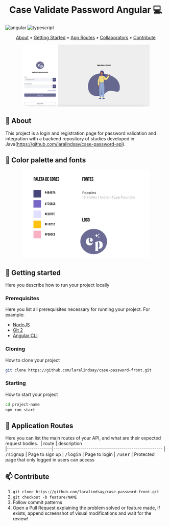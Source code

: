 [TYPESCRIPT__BADGE]: https://img.shields.io/badge/typescript-D4FAFF?style=for-the-badge&logo=typescript
[ANGULAR__BADGE]: https://img.shields.io/badge/Angular-red?style=for-the-badge&logo=angular

<h1 align="center" style="font-weight: bold;">Case Validate Password Angular 💻</h1>

![angular][ANGULAR__BADGE]
![typescript][TYPESCRIPT__BADGE]

<p align="center">
 <a href="#about">About</a> • 
 <a href="#started">Getting Started</a> • 
  <a href="#started">App Routes</a> • 
  <a href="#colab">Collaborators</a> •
 <a href="#contribute">Contribute</a>
</p>

<p align="center">
    <img src="./src/assets/img/home.png" alt="Image Example" width="400px">
</p>

<h2 id="started">📌 About</h2>

This project is a login and registration page for password validation and integration with a backend repository of studies developed in Java(https://github.com/laralindsay/case-password-api).

<h2 id="started">📌 Color palette and fonts  </h2>

<p align="center">
    <img src="./src/assets/img/colors-palettes.png" alt="Image Example" width="400px">
</p>

<h2 id="started">🚀 Getting started</h2>

Here you describe how to run your project locally

<h3>Prerequisites</h3>

Here you list all prerequisites necessary for running your project. For example:

- [NodeJS](https://github.com/)
- [Git 2](https://github.com)
- [Angular CLI](https://angular.io/cli)

<h3>Cloning</h3>

How to clone your project

```bash
git clone https://github.com/laralindsay/case-password-front.git
```

<h3>Starting</h3>

How to start your project

```bash
cd project-name
npm run start
```

<h2 id="routes">📍 Application Routes</h2>

Here you can list the main routes of your API, and what are their expected request bodies.
​
| route | description  
|----------------------|-----------------------------------------------------
| <kbd>/signup</kbd> | Page to sign up
| <kbd>/login</kbd> | Page to login
| <kbd>/user</kbd> | Protected page that only logged in users can access

<h2 id="contribute">📫 Contribute</h2>

1. `git clone https://github.com/laralindsay/case-password-front.git`
2. `git checkout -b feature/NAME`
3. Follow commit patterns
4. Open a Pull Request explaining the problem solved or feature made, if exists, append screenshot of visual modifications and wait for the review!


